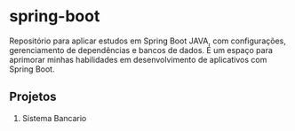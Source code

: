 # spring-boot

Repositório para aplicar estudos em Spring Boot JAVA, com configurações, gerenciamento de dependências e bancos de dados. É um espaço para aprimorar minhas habilidades em desenvolvimento de aplicativos com Spring Boot.

## Projetos
1. Sistema Bancario
